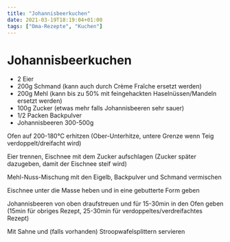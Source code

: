 ```yaml
---
title: "Johannisbeerkuchen"
date: 2021-03-19T18:19:04+01:00
tags: ["Oma-Rezepte", "Kuchen"]
---
```


Johannisbeerkuchen
============

- 2 Eier
- 200g Schmand (kann auch durch Crème Fraîche ersetzt werden)
- 200g Mehl (kann bis zu 50% mit feingehackten Haselnüssen/Mandeln ersetzt werden)
- 100g Zucker (etwas mehr falls Johannisbeeren sehr sauer)
- 1/2 Packen Backpulver
- Johannisbeeren 300-500g

Ofen auf 200-180°C erhitzen (Ober-Unterhitze, untere Grenze wenn Teig verdoppelt/dreifacht wird)

Eier trennen, Eischnee mit dem Zucker aufschlagen (Zucker später dazugeben, damit der Eischnee steif wird)

Mehl-Nuss-Mischung mit den Eigelb, Backpulver und Schmand vermischen

Eischnee unter die Masse heben und in eine gebutterte Form geben

Johannisbeeren von oben draufstreuen und für 15-30min in den Ofen geben (15min für obriges Rezept, 25-30min für verdoppeltes/verdreifachtes Rezept) 

Mit Sahne und (falls vorhanden) Stroopwafelsplittern servieren
